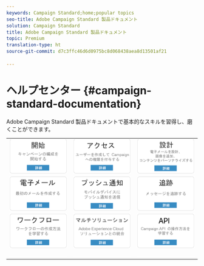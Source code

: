 ```yaml
---
keywords: Campaign Standard;home;popular topics
seo-title: Adobe Campaign Standard 製品ドキュメント
solution: Campaign Standard
title: Adobe Campaign Standard 製品ドキュメント
topic: Premium
translation-type: ht
source-git-commit: d7c3ffc46d6d0975bc8d068438aea8d13501af21

---
```



# ヘルプセンター {#campaign-standard-documentation}

Adobe Campaign Standard 製品ドキュメントで基本的なスキルを習得し、磨くことができます。

|  |  |  |
|:---:|:---:|:---:|
| [![画像](/help/assets/start-400.png)](/help/start/using/campaign-orchestration.md) | [![画像](/help/assets/access-400.png)](/help/administration/using/about-access-management.md) | [![画像](/help/assets/design-400.png)](/help/designing/using/about-email-content-design.md) |
| [![画像](/help/assets/email-400.png)](/help/channels/using/creating-an-email.md) | [![画像](/help/assets/push-400.png)](/help/channels/using/about-push-notifications.md) | [![画像](/help/assets/track-400.png)](/help/sending/using/tracking-messages.md) |
| [![画像](/help/assets/workflows-400.png)](/help/automating/using/building-a-workflow.md) | [![画像](/help/assets/multi-400.png)](/help/integrating/using/about-campaign-integrations.md) | [![画像](/help/assets/api-400.png)](https://docs.campaign.adobe.com/doc/standard/en/api/ACS_API.html) |
| [![画像](/help/assets/empty123456791.png)](https://docs.adobe.com/content/help/ja-JP/campaign-standard/using/campaign-standard-home.html) | [![画像](/help/assets/empty123456791.png)](https://docs.adobe.com/content/help/ja-JP/campaign-standard/using/campaign-standard-home.html) | [![画像](/help/assets/empty123456791.png)](https://docs.adobe.com/content/help/ja-JP/campaign-standard/using/campaign-standard-home.html) |
